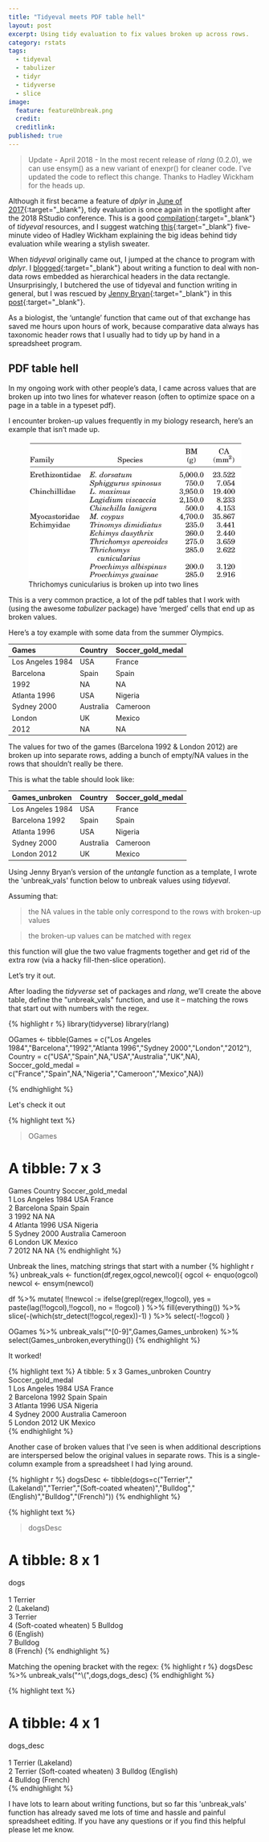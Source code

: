 ```yaml
---
title: "Tidyeval meets PDF table hell"
layout: post
excerpt: Using tidy evaluation to fix values broken up across rows. 
category: rstats
tags:
  - tidyeval
  - tabulizer
  - tidyr
  - tidyverse
  - slice
image:
  feature: featureUnbreak.png
  credit: 
  creditlink: 
published: true
---
```

> Update - April 2018 - In the most recent release of _rlang_ (0.2.0), we can use ensym() as a new variant of enexpr() for cleaner code. I've updated the code to reflect this change. Thanks to Hadley Wickham for the heads up. 

Although it first became a feature of _dplyr_ in [June of 2017](https://blog.rstudio.com/2017/06/13/dplyr-0-7-0/){:target="_blank"}, tidy evaluation is once again in the spotlight after the 2018 RStudio conference.  This is a good [compilation](https://maraaverick.rbind.io/2017/08/tidyeval-resource-roundup/){:target="_blank"} of _tidyeval_ resources, and I suggest watching [this](https://www.youtube.com/watch?v=nERXS3ssntw){:target="_blank"} five-minute video of Hadley Wickham explaining the big ideas behind tidy evaluation while wearing a stylish sweater. 

 
When _tidyeval_ originally came out, I jumped at the chance to program with _dplyr_.  I [blogged](http://luisdva.github.io/rstats/tidyeval/){:target="_blank"} about writing a function to deal with non-data rows embedded as hierarchical headers in the data rectangle. Unsurprisingly, I butchered the use of tidyeval and function writing in general, but I was rescued by [Jenny Bryan](https://twitter.com/JennyBryan){:target="_blank"} in this [post](http://rstudio-pubs-static.s3.amazonaws.com/287966_3967f466282b4260a0163d9d9acdad57.html){:target="_blank"}.

As a biologist, the ‘untangle’ function that came out of that exchange has saved me hours upon hours of work, because comparative data always has taxonomic header rows that I usually had to tidy up by hand in a spreadsheet program. 

## PDF table hell

In my ongoing work with other people’s data, I came across values that are broken up into two lines for whatever reason (often to optimize space on a page in a table in a typeset pdf).

I encounter broken-up values frequently in my biology research, here’s an example that isn’t made up.

<figure>
    <a href="/images/becerra12.png"><img src="/images/becerra12.png"></a>
        <figcaption>Thrichomys cunicularius is broken up into two lines</figcaption>
</figure>

This is a very common practice, a lot of the pdf tables that I work with (using the awesome _tabulizer_ package) have ‘merged’ cells that end up as broken values.

Here’s a toy example with some data from the summer Olympics.

|Games            |Country   |Soccer_gold_medal |
|:----------------|:---------|:-----------------|
|Los Angeles 1984 |USA       |France            |
|Barcelona        |Spain     |Spain             |
|1992             |NA        |NA                |
|Atlanta 1996     |USA       |Nigeria           |
|Sydney 2000      |Australia |Cameroon          |
|London           |UK        |Mexico            |
|2012             |NA        |NA                |

The values for two of the games (Barcelona 1992 & London 2012) are broken up into separate rows, adding a bunch of empty/NA values in the rows that shouldn’t really be there. 

This is what the table should look like:

|Games_unbroken   |Country   |Soccer_gold_medal |
|:----------------|:---------|:-----------------|
|Los Angeles 1984 |USA       |France            |
|Barcelona 1992   |Spain     |Spain             |
|Atlanta 1996     |USA       |Nigeria           |
|Sydney 2000      |Australia |Cameroon          |
|London 2012      |UK        |Mexico            |


Using Jenny Bryan’s version of the _untangle_ function as a template, I wrote the 'unbreak_vals' function below to unbreak values using _tidyeval_. 

Assuming that:

> the NA values in the table only correspond to the rows with broken-up values  
  
> the broken-up values can be matched with regex 

this function will glue the two value fragments together and get rid of the extra row (via a hacky fill-then-slice operation). 

Let’s try it out.

After loading the _tidyverse_ set of packages and _rlang_, we’ll create the above table, define the "unbreak_vals" function, and use it – matching the rows that start out with numbers with the regex.


{% highlight r %}
library(tidyverse)
library(rlang)

OGames <- tibble(Games = c("Los Angeles 1984","Barcelona","1992","Atlanta 1996","Sydney 2000","London","2012"),
                Country = c("USA","Spain",NA,"USA","Australia","UK",NA),
                Soccer_gold_medal = c("France","Spain",NA,"Nigeria","Cameroon","Mexico",NA))


{% endhighlight %}

Let's check it out

{% highlight text %}
> OGames
# A tibble: 7 x 3
  Games            Country   Soccer_gold_medal
  <chr>            <chr>     <chr>            
1 Los Angeles 1984 USA       France           
2 Barcelona        Spain     Spain            
3 1992             NA        NA               
4 Atlanta 1996     USA       Nigeria          
5 Sydney 2000      Australia Cameroon         
6 London           UK        Mexico           
7 2012             NA        NA 
{% endhighlight %}

Unbreak the lines, matching strings that start with a number
{% highlight r %}
unbreak_vals <- function(df,regex,ogcol,newcol){
  ogcol <- enquo(ogcol)
  newcol <- ensym(newcol)
  
  df %>% 
    mutate(
      !!newcol := ifelse(grepl(regex,!!ogcol),
                         yes = paste(lag(!!ogcol),!!ogcol),
                         no = !!ogcol)
    ) %>% 
    fill(everything()) %>% 
    slice(-(which(str_detect(!!ogcol,regex))-1)
    ) %>%
    select(-!!ogcol)
}

OGames %>% unbreak_vals("^[0-9]",Games,Games_unbroken) %>% 
  select(Games_unbroken,everything())
{% endhighlight %}

It worked!

{% highlight text %}
A tibble: 5 x 3
  Games_unbroken   Country   Soccer_gold_medal
  <chr>            <chr>     <chr>            
1 Los Angeles 1984 USA       France           
2 Barcelona 1992   Spain     Spain            
3 Atlanta 1996     USA       Nigeria          
4 Sydney 2000      Australia Cameroon         
5 London 2012      UK        Mexico      
{% endhighlight %}


Another case of broken values that I’ve seen is when additional descriptions are interspersed below the original values in separate rows. This is a single-column example from a spreadsheet I had lying around.  

{% highlight r %}
dogsDesc <- tibble(dogs=c("Terrier","(Lakeland)","Terrier","(Soft-coated wheaten)","Bulldog","(English)","Bulldog","(French)"))
{% endhighlight %}

{% highlight text %}
> dogsDesc
# A tibble: 8 x 1
  dogs                 
  <chr>                
1 Terrier              
2 (Lakeland)           
3 Terrier              
4 (Soft-coated wheaten)
5 Bulldog              
6 (English)            
7 Bulldog              
8 (French) 
{% endhighlight %}

Matching the opening bracket with the regex:
{% highlight r %}
dogsDesc %>% unbreak_vals("^\\(",dogs,dogs_desc)
{% endhighlight %}

{% highlight text %}
# A tibble: 4 x 1
  dogs_desc                    
  <chr>                        
1 Terrier (Lakeland)           
2 Terrier (Soft-coated wheaten)
3 Bulldog (English)            
4 Bulldog (French)   
{% endhighlight %}


I have lots to learn about writing functions, but so far this 'unbreak_vals' function has already saved me lots of time and  hassle and painful spreadsheet editing. If you have any questions or if you find this helpful please let me know. 
